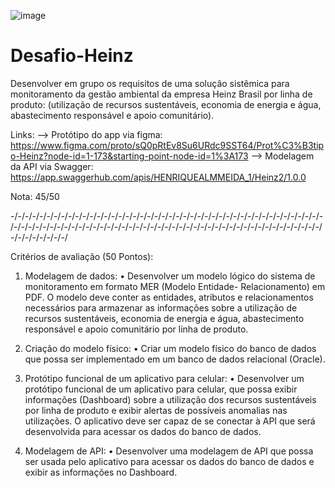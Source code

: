 ![image](https://github.com/Luiz107/Desafio-Heinz/assets/99222139/26a0a904-6e28-495d-ad7e-7c2f76662936)


# Desafio-Heinz
Desenvolver em grupo os requisitos de uma solução sistêmica para monitoramento da gestão ambiental da empresa Heinz Brasil por linha de produto:
(utilização de recursos sustentáveis, economia de energia e água, abastecimento responsável e apoio comunitário).

Links:
--> Protótipo do app via figma: https://www.figma.com/proto/sQ0pRtEv8Su6URdc9SST64/Prot%C3%B3tipo-Heinz?node-id=1-173&starting-point-node-id=1%3A173
--> Modelagem da API via Swagger: https://app.swaggerhub.com/apis/HENRIQUEALMMEIDA_1/Heinz2/1.0.0

Nota: 45/50 

-/-/-/-/-/-/-/-/-/-/-/-/-/-/-/-/-/-/-/-/-/-/-/-/-/-/-/-/-/-/-/-/-/-/-/-/-/-/-/-/-/-/-/-/-/-/-/-/-/-/-/-/-/-/-/-/-/-/-/-/-/-/-/-/-/-/-/-/-/-/-/-/-/-/-/-/-/-/-/-/-/-/-/-/-/-/-/-/-/-/-/-/-/-/-/

Critérios de avaliação (50 Pontos):

1) Modelagem de dados:
• Desenvolver um modelo lógico do sistema de monitoramento em formato MER (Modelo Entidade- Relacionamento) em PDF. O modelo deve conter as entidades, atributos e relacionamentos necessários para armazenar as informações sobre a utilização de recursos sustentáveis, economia de energia e água, abastecimento responsável e apoio comunitário por linha de produto. 

2) Criação do modelo físico:
• Criar um modelo físico do banco de dados que possa ser implementado em um banco de dados relacional (Oracle).  

3) Protótipo funcional de um aplicativo para celular:
• Desenvolver um protótipo funcional de um aplicativo para celular, que possa exibir informações (Dashboard) sobre a utilização dos recursos sustentáveis por linha de produto e exibir alertas de possíveis anomalias nas utilizações. O aplicativo deve ser capaz de se conectar à API que será desenvolvida para acessar os dados do banco de dados. 

4) Modelagem de API:
• Desenvolver uma modelagem de API que possa ser usada pelo aplicativo para acessar os dados do banco de dados e exibir as informações no Dashboard.



